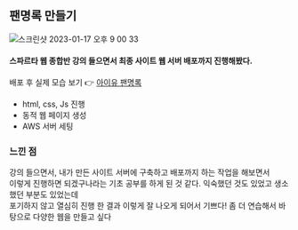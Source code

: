 ## 팬명록 만들기 
![스크린샷 2023-01-17 오후 9 00 33](https://user-images.githubusercontent.com/121289071/212893704-03c61352-7fe2-4b9e-8905-43a251b9f7bc.png)

#### 스파르타 웹 종합반 강의 들으면서 최종 사이트 웹 서버 배포까지 진행해봤다.
배포 후 실제 모습 보기 👉 [아이유 팬명록](http://heeye.store/)

- html, css, Js 진행
- 동적 웹 페이지 생성
- AWS 서버 세팅


### 느낀 점
<div> 강의 들으면서, 내가 만든 사이트 서버에 구축하고 배포까지 하는 작업을 해보면서</div>
<div>이렇게 진행하면 되겠구나라는 기초 공부를 하게 된 것 같다. 익숙했던 것도 있었고 생소했던 부분도 있었는데</div>
<div>포기하지 않고 열심히 진행 한 결과 이렇게 잘 나오게 되어서 기쁘다!
좀 더 연습해서 바탕으로 다양한 웹을 만들고 싶다</div>
